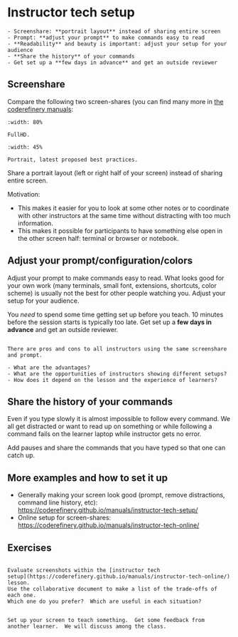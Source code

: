 # Instructor tech setup

```{keypoints}
- Screenshare: **portrait layout** instead of sharing entire screen
- Prompt: **adjust your prompt** to make commands easy to read
- **Readability** and beauty is important: adjust your setup for your audience
- **Share the history** of your commands
- Get set up a **few days in advance** and get an outside reviewer
```


## Screenshare

Compare the following two screen-shares (you can find many more in
[the coderefinery manuals](https://coderefinery.github.io/manuals/instructor-tech-online/):

```{figure} https://coderefinery.github.io/manuals/_images/screenshare-fullhd.png
:width: 80%

FullHD.
```

```{figure} https://coderefinery.github.io/manuals/_images/s10-kickstart-prompt-log.png
:width: 45%

Portrait, latest proposed best practices.
```

Share a portrait layout (left or right half of your screen)
instead of sharing entire screen.

Motivation:
- This makes it easier for you to look at some other notes or to coordinate
  with other instructors at the same time
  without distracting with too much information.
- This makes it possible for participants to have something else open in the
  other screen half: terminal or browser or notebook.


## Adjust your prompt/configuration/colors

Adjust your prompt to make commands easy to read.  What looks good for your own
work (many terminals, small font, extensions, shortcuts, color scheme) is
usually not the best for other people watching you.  Adjust your setup for your
audience.

You *need* to spend some time getting set up before you teach. 10 minutes
before the session starts is typically too late. Get set up a **few days in
advance** and get an outside reviewer.

```{discussion} Should instructors be forced to have a consistent screenshare?

There are pros and cons to all instructors using the same screenshare and prompt.

- What are the advantages?
- What are the opportunities of instructors showing different setups?
- How does it depend on the lesson and the experience of learners?
```


## Share the history of your commands

Even if you type slowly it is almost impossible to follow every command.  We
all get distracted or want to read up on something or while following a command
fails on the learner laptop while instructor gets no error.

Add pauses and share the commands that you have typed so that one can catch up.


## More examples and how to set it up

- Generally making your screen look good (prompt, remove distractions,
  command line history, etc):
  <https://coderefinery.github.io/manuals/instructor-tech-setup/>
- Online setup for screen-shares:
  <https://coderefinery.github.io/manuals/instructor-tech-online/>


## Exercises

```{exercise} Evaluate screen captures

Evaluate screenshots within the [instructor tech
setup](https://coderefinery.github.io/manuals/instructor-tech-online/) lesson.
Use the collaborative document to make a list of the trade-offs of each one.
Which one do you prefer?  Which are useful in each situation?
```

```{exercise} Set up your own environment

Set up your screen to teach something.  Get some feedback from
another learner.  We will discuss among the class.
```
